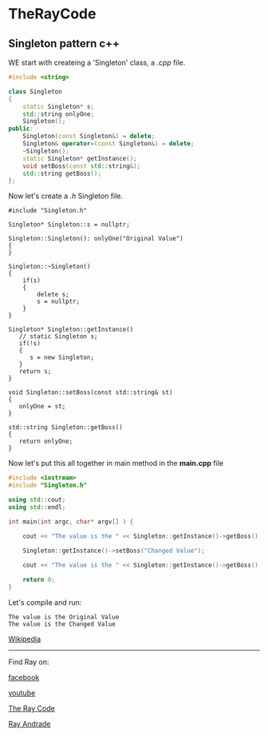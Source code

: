 # TheRayCode
## Singleton pattern c++

WE start with createing a 'Singleton' class, a *.cpp* file.

```c++
#include <string>

class Singleton
{
    static Singleton* s;
    std::string onlyOne;
    Singleton();
public:
    Singleton(const Singleton&) = delete;
    Singleton& operator=(const Singleton&) = delete;
    ~Singleton();
    static Singleton* getInstance();
    void setBoss(const std::string&);
    std::string getBoss();
};
```

Now let's create a *.h* Singleton file.
```c+
#include "Singleton.h"

Singleton* Singleton::s = nullptr;

Singleton::Singleton(): onlyOne("Original Value")
{
}

Singleton::~Singleton()
{
    if(s)
    {
        delete s;
        s = nullptr;
    }
}

Singleton* Singleton::getInstance()
   // static Singleton s;
   if(!s)
   {
      s = new Singleton;
   }
   return s;
}

void Singleton::setBoss(const std::string& st)
{
   onlyOne = st;
}

std::string Singleton::getBoss()
{
   return onlyOne;
}
```

Now let's put this all together in main method in the **main.cpp** file

```c++
#include <iostream>
#include "Singleton.h"

using std::cout;
using std::endl;

int main(int argc, char* argv[] ) {

    cout << "The value is the " << Singleton::getInstance()->getBoss() << endl;

    Singleton::getInstance()->setBoss("Changed Value");
    
    cout << "The value is the " << Singleton::getInstance()->getBoss() << endl;

    return 0;
}
```

Let's compile and run:

```run
The value is the Original Value
The value is the Changed Value
```

[Wikipedia](https://en.wikipedia.org/wiki/Singleton_pattern)

----------------------------------------------------------------------------------------------------

Find Ray on:

[facebook](https://www.facebook.com/TheRayCode/)

[youtube](https://www.youtube.com/user/AndradeRay/)

[The Ray Code](https://www.RayAndrade.com)

[Ray Andrade](https://www.RayAndrade.org)
